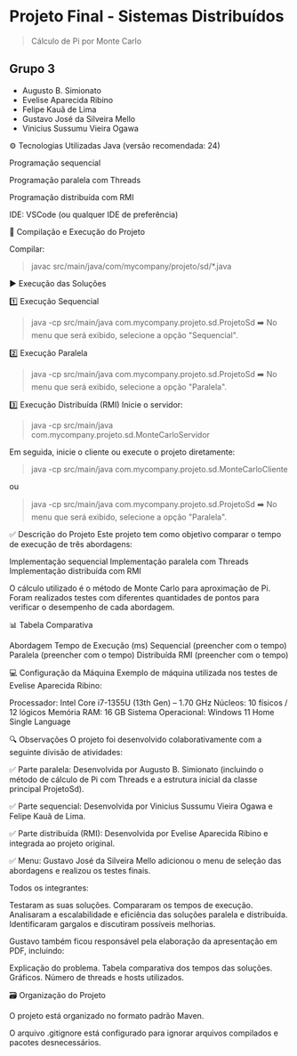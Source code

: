 # Projeto Final - Sistemas Distribuídos
> Cálculo de Pi por Monte Carlo

## Grupo 3
- Augusto B. Simionato
- Evelise Aparecida Ribino
- Felipe Kauã de Lima
- Gustavo José da Silveira Mello
- Vinicius Sussumu Vieira Ogawa

⚙️ Tecnologias Utilizadas
Java (versão recomendada: 24)

Programação sequencial

Programação paralela com Threads

Programação distribuída com RMI

IDE: VSCode (ou qualquer IDE de preferência)

🚀 Compilação e Execução do Projeto

Compilar:
> javac src/main/java/com/mycompany/projeto/sd/*.java

▶️ Execução das Soluções

1️⃣ Execução Sequencial
> java -cp src/main/java com.mycompany.projeto.sd.ProjetoSd
➡️ No menu que será exibido, selecione a opção "Sequencial".

2️⃣ Execução Paralela
> java -cp src/main/java com.mycompany.projeto.sd.ProjetoSd
➡️ No menu que será exibido, selecione a opção "Paralela".

3️⃣ Execução Distribuída (RMI)
Inicie o servidor:
> java -cp src/main/java com.mycompany.projeto.sd.MonteCarloServidor

Em seguida, inicie o cliente ou execute o projeto diretamente:
> java -cp src/main/java com.mycompany.projeto.sd.MonteCarloCliente

ou

> java -cp src/main/java com.mycompany.projeto.sd.ProjetoSd
➡️ No menu que será exibido, selecione a opção "Paralela".

✅ Descrição do Projeto
Este projeto tem como objetivo comparar o tempo de execução de três abordagens:

Implementação sequencial
Implementação paralela com Threads
Implementação distribuída com RMI

O cálculo utilizado é o método de Monte Carlo para aproximação de Pi.
Foram realizados testes com diferentes quantidades de pontos para verificar o desempenho de cada abordagem.

📊 Tabela Comparativa

Abordagem	Tempo de Execução (ms)
Sequencial	(preencher com o tempo)
Paralela	(preencher com o tempo)
Distribuída RMI	(preencher com o tempo)

💻 Configuração da Máquina
Exemplo de máquina utilizada nos testes de Evelise Aparecida Ribino:

Processador: Intel Core i7-1355U (13th Gen) – 1.70 GHz
Núcleos: 10 físicos / 12 lógicos
Memória RAM: 16 GB
Sistema Operacional: Windows 11 Home Single Language

🔍 Observações
O projeto foi desenvolvido colaborativamente com a seguinte divisão de atividades:

✅ Parte paralela: Desenvolvida por Augusto B. Simionato (incluindo o método de cálculo de Pi com Threads e a estrutura inicial da classe principal ProjetoSd).

✅ Parte sequencial: Desenvolvida por Vinicius Sussumu Vieira Ogawa e Felipe Kauã de Lima.

✅ Parte distribuída (RMI): Desenvolvida por Evelise Aparecida Ribino e integrada ao projeto original.

✅ Menu: Gustavo José da Silveira Mello adicionou o menu de seleção das abordagens e realizou os testes finais.

Todos os integrantes:

Testaram as suas soluções.
Compararam os tempos de execução.
Analisaram a escalabilidade e eficiência das soluções paralela e distribuída.
Identificaram gargalos e discutiram possíveis melhorias.

Gustavo também ficou responsável pela elaboração da apresentação em PDF, incluindo:

Explicação do problema.
Tabela comparativa dos tempos das soluções.
Gráficos.
Número de threads e hosts utilizados.

🗃️ Organização do Projeto

O projeto está organizado no formato padrão Maven.

O arquivo .gitignore está configurado para ignorar arquivos compilados e pacotes desnecessários.